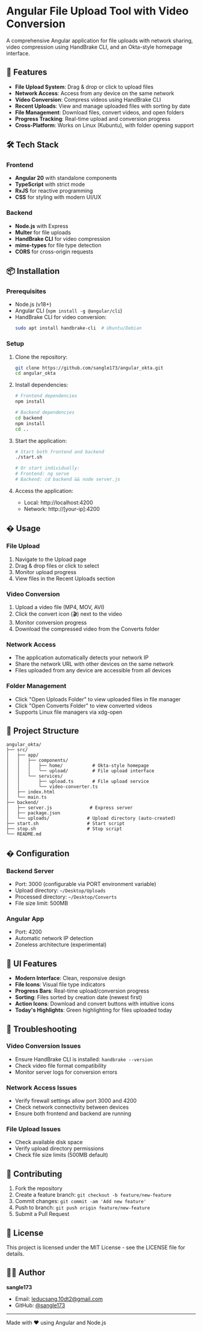 # Angular File Upload Tool with Video Conversion

A comprehensive Angular application for file uploads with network sharing, video compression using HandBrake CLI, and an Okta-style homepage interface.

## 🚀 Features

- **File Upload System**: Drag & drop or click to upload files
- **Network Access**: Access from any device on the same network
- **Video Conversion**: Compress videos using HandBrake CLI
- **Recent Uploads**: View and manage uploaded files with sorting by date
- **File Management**: Download files, convert videos, and open folders
- **Progress Tracking**: Real-time upload and conversion progress
- **Cross-Platform**: Works on Linux (Kubuntu), with folder opening support

## 🛠️ Tech Stack

### Frontend
- **Angular 20** with standalone components
- **TypeScript** with strict mode
- **RxJS** for reactive programming
- **CSS** for styling with modern UI/UX

### Backend
- **Node.js** with Express
- **Multer** for file uploads
- **HandBrake CLI** for video compression
- **mime-types** for file type detection
- **CORS** for cross-origin requests

## 📦 Installation

### Prerequisites
- Node.js (v18+)
- Angular CLI (`npm install -g @angular/cli`)
- HandBrake CLI for video conversion:
  ```bash
  sudo apt install handbrake-cli  # Ubuntu/Debian
  ```

### Setup
1. Clone the repository:
   ```bash
   git clone https://github.com/sangle173/angular_okta.git
   cd angular_okta
   ```

2. Install dependencies:
   ```bash
   # Frontend dependencies
   npm install
   
   # Backend dependencies
   cd backend
   npm install
   cd ..
   ```

3. Start the application:
   ```bash
   # Start both frontend and backend
   ./start.sh
   
   # Or start individually:
   # Frontend: ng serve
   # Backend: cd backend && node server.js
   ```

4. Access the application:
   - Local: http://localhost:4200
   - Network: http://[your-ip]:4200

## � Usage

### File Upload
1. Navigate to the Upload page
2. Drag & drop files or click to select
3. Monitor upload progress
4. View files in the Recent Uploads section

### Video Conversion
1. Upload a video file (MP4, MOV, AVI)
2. Click the convert icon (🎬) next to the video
3. Monitor conversion progress
4. Download the compressed video from the Converts folder

### Network Access
- The application automatically detects your network IP
- Share the network URL with other devices on the same network
- Files uploaded from any device are accessible from all devices

### Folder Management
- Click "Open Uploads Folder" to view uploaded files in file manager
- Click "Open Converts Folder" to view converted videos
- Supports Linux file managers via xdg-open

## 📁 Project Structure

```
angular_okta/
├── src/
│   ├── app/
│   │   ├── components/
│   │   │   ├── home/           # Okta-style homepage
│   │   │   └── upload/         # File upload interface
│   │   └── services/
│   │       ├── upload.ts       # File upload service
│   │       └── video-converter.ts
│   ├── index.html
│   └── main.ts
├── backend/
│   ├── server.js              # Express server
│   ├── package.json
│   └── uploads/              # Upload directory (auto-created)
├── start.sh                  # Start script
├── stop.sh                   # Stop script
└── README.md
```

## � Configuration

### Backend Server
- Port: 3000 (configurable via PORT environment variable)
- Upload directory: `~/Desktop/Uploads`
- Processed directory: `~/Desktop/Converts`
- File size limit: 500MB

### Angular App
- Port: 4200
- Automatic network IP detection
- Zoneless architecture (experimental)

## 🎨 UI Features

- **Modern Interface**: Clean, responsive design
- **File Icons**: Visual file type indicators
- **Progress Bars**: Real-time upload/conversion progress
- **Sorting**: Files sorted by creation date (newest first)
- **Action Icons**: Download and convert buttons with intuitive icons
- **Today's Highlights**: Green highlighting for files uploaded today

## 🐛 Troubleshooting

### Video Conversion Issues
- Ensure HandBrake CLI is installed: `handbrake --version`
- Check video file format compatibility
- Monitor server logs for conversion errors

### Network Access Issues
- Verify firewall settings allow port 3000 and 4200
- Check network connectivity between devices
- Ensure both frontend and backend are running

### File Upload Issues
- Check available disk space
- Verify upload directory permissions
- Check file size limits (500MB default)

## 🤝 Contributing

1. Fork the repository
2. Create a feature branch: `git checkout -b feature/new-feature`
3. Commit changes: `git commit -am 'Add new feature'`
4. Push to branch: `git push origin feature/new-feature`
5. Submit a Pull Request

## 📄 License

This project is licensed under the MIT License - see the LICENSE file for details.

## 👨‍💻 Author

**sangle173**
- Email: leducsang.10dt2@gmail.com
- GitHub: [@sangle173](https://github.com/sangle173)

---

Made with ❤️ using Angular and Node.js
